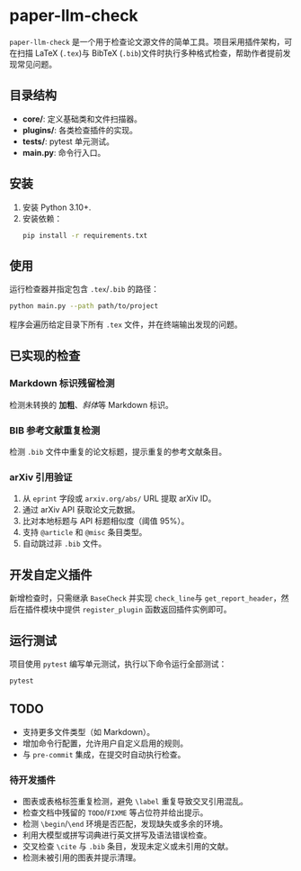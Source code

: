 # paper-llm-check

`paper-llm-check` 是一个用于检查论文源文件的简单工具。项目采用插件架构，可在扫描 LaTeX (`.tex`)与 BibTeX (`.bib`)文件时执行多种格式检查，帮助作者提前发现常见问题。

## 目录结构
- **core/**: 定义基础类和文件扫描器。
- **plugins/**: 各类检查插件的实现。
- **tests/**: pytest 单元测试。
- **main.py**: 命令行入口。

## 安装
1. 安装 Python 3.10+.
2. 安装依赖：
   ```bash
   pip install -r requirements.txt
   ```

## 使用
运行检查器并指定包含 `.tex`/`.bib` 的路径：
```bash
python main.py --path path/to/project
```
程序会遍历给定目录下所有 `.tex` 文件，并在终端输出发现的问题。

## 已实现的检查
### Markdown 标识残留检测
检测未转换的 **加粗**、*斜体*等 Markdown 标识。

### BIB 参考文献重复检测
检测 `.bib` 文件中重复的论文标题，提示重复的参考文献条目。

### arXiv 引用验证
1. 从 `eprint` 字段或 `arxiv.org/abs/` URL 提取 arXiv ID。
2. 通过 arXiv API 获取论文元数据。
3. 比对本地标题与 API 标题相似度（阈值 95%）。
4. 支持 `@article` 和 `@misc` 条目类型。
5. 自动跳过非 `.bib` 文件。

## 开发自定义插件
新增检查时，只需继承 `BaseCheck` 并实现 `check_line`与 `get_report_header`，然后在插件模块中提供 `register_plugin` 函数返回插件实例即可。

## 运行测试
项目使用 `pytest` 编写单元测试，执行以下命令运行全部测试：
```bash
pytest
```

## TODO
- 支持更多文件类型（如 Markdown）。
- 增加命令行配置，允许用户自定义启用的规则。
- 与 `pre-commit` 集成，在提交时自动执行检查。

### 待开发插件
- 图表或表格标签重复检测，避免 `\label` 重复导致交叉引用混乱。
- 检查文档中残留的 `TODO`/`FIXME` 等占位符并给出提示。
- 检测 `\begin`/`\end` 环境是否匹配，发现缺失或多余的环境。
- 利用大模型或拼写词典进行英文拼写及语法错误检查。
- 交叉检查 `\cite` 与 `.bib` 条目，发现未定义或未引用的文献。
- 检测未被引用的图表并提示清理。
